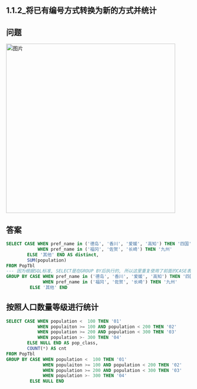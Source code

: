## 1.1.2_将已有编号方式转换为新的方式并统计

## 问题
<img width="461" alt="图片" src="https://user-images.githubusercontent.com/19871320/71446792-3fddcc00-2762-11ea-9fa6-ac6764feeb6c.png">

## 答案
```sql
SELECT CASE WHEN pref_name in ('德岛', '香川', '爱媛', '高知') THEN '四国'
            WHEN pref_name in ('福冈', '佐贺', '长崎') THEN '九州'
        ELSE '其他' END AS distinct,
        SUM(population)
FROM PopTbl
--- 因为根据SQL标准, SELECT是在GROUP BY后执行的, 所以这里重复使用了前面的CASE表达式
GROUP BY CASE WHEN pref_name in ('德岛', '香川', '爱媛', '高知') THEN '四国'
              WHEN pref_name in ('福冈', '佐贺', '长崎') THEN '九州'
         ELSE '其他' END
```

## 按照人口数量等级进行统计
```sql
SELECT CASE WHEN population <  100 THEN '01'
            WHEN populaiton >= 100 AND population < 200 THEN '02'
            WHEN population >= 200 AND population < 300 THEN '03'
            WHEN population >- 300 THEN '04'
        ELSE NULL END AS pop_class,
        COUNT(*) AS cnt
FROM PopTbl
GROUP BY CASE WHEN population <  100 THEN '01'
              WHEN populaiton >= 100 AND population < 200 THEN '02'
              WHEN population >= 200 AND population < 300 THEN '03'
              WHEN population >- 300 THEN '04'
         ELSE NULL END 
```